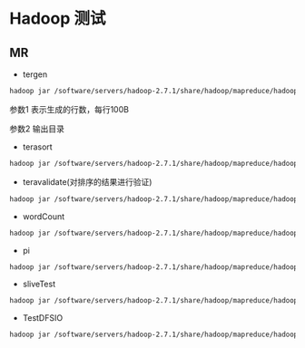 # Hadoop 测试

## MR

- tergen

```bash
hadoop jar /software/servers/hadoop-2.7.1/share/hadoop/mapreduce/hadoop-mapreduce-examples-2.7.1.jar teragen 100 /tmp/out123
```
参数1 表示生成的行数，每行100B

参数2 输出目录

- terasort

```bash
hadoop jar /software/servers/hadoop-2.7.1/share/hadoop/mapreduce/hadoop-mapreduce-examples-2.7.1.jar terasort -Dmapred.reduce.tasks=100 input output
```

- teravalidate(对排序的结果进行验证)

```bash
hadoop jar /software/servers/hadoop-2.7.1/share/hadoop/mapreduce/hadoop-mapreduce-examples-2.7.1.jar teravalidate input output
```

- wordCount

```bash
hadoop jar /software/servers/hadoop-2.7.1/share/hadoop/mapreduce/hadoop-mapreduce-examples-2.7.1.jar wordcount /test/in /tmp/o1
```

- pi

```bash
hadoop jar /software/servers/hadoop-2.7.1/share/hadoop/mapreduce/hadoop-mapreduce-examples-2.7.1.jar pi -Dmapreduce.job.queuename=root.test_queue1 1 1000
```

- sliveTest

```bash
hadoop jar /software/servers/hadoop-2.7.1/share/hadoop/mapreduce/hadoop-mapreduce-client-jobclient-2.7.1-tests.jar SliveTest  -maps 2 -ops 2 -files 1000000000 -baseDir /tmp/007  -delete 0 -mkdir 100 -create 0  -append 0 -rename 0 -read 0 -ls 0 -truncate 0
```

- TestDFSIO

```bash
hadoop jar /software/servers/hadoop-2.7.1/share/hadoop/mapreduce/hadoop-mapreduce-client-jobclient-2.7.1-tests.jar TestDFSIO
```

